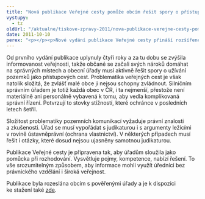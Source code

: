 ```yaml
---
title: "Nová publikace Veřejné cesty pomůže obcím řešit spory o přístupové cesty"
vystupy:
  - tz
oldUrl: "/aktualne/tiskove-zpravy-2011/nova-publikace-verejne-cesty-pomuze-obcim-resit-spory-o-pristupove-cesty"
date: 2011-10-10
perex: "<p></p><p>Nové vydání publikace Veřejné cesty přináší rozšířené a aktualizované vysvětlení problematiky pozemních komunikací, shrnutí důležitých soudních rozhodnutí a zobecnění právních závěrů z šetření, která ombudsman v posledních letech vedl. Na konkrétních případech pak ukazuje, jak mají úřady v určitých situacích postupovat. </p>"
---
```


<!-- imported from the old website -->

<p>Od prvního vydání publikace uplynuly čtyři roky a za tu dobu se zvýšila informovanost veřejnosti, takže občané se začali svých nároků domáhat na správných místech a obecní úřady musí aktivně řešit spory o užívání pozemků jako přístupových cest. Problematika veřejných cest je však natolik složitá, že zvlášť malé obce ji nejsou schopny zvládnout. Silničním správním úřadem je totiž každá obec v ČR, i ta nejmenší, přestože není materiálně ani personálně vybavená k tomu, aby vedla komplikovaná správní řízení. Potvrzují to stovky stížností, které ochránce v posledních letech šetřil.</p><p>Složitost problematiky pozemních komunikací vyžaduje právní znalosti a zkušenosti. Úřad se musí vypořádat s judikaturou i s argumenty ležícími v rovině ústavněprávní (ochrana vlastnictví). V některých případech musí řešit i otázky, které dosud nejsou ujasněny samotnou judikaturou. </p><p>Publikace Veřejné cesty je připravena tak, aby úřadům sloužila jako pomůcka při rozhodování. Vysvětluje pojmy, kompetence, nabízí řešení. To vše srozumitelným způsobem, aby informace mohli využít úředníci bez právnického vzdělání i široká veřejnost.</p><p>Publikace byla rozeslána obcím s pověřenými úřady a je k dispozici ke stažení také <a href="/uploads-import/Publikace/sborniky_stanoviska/Sbornik_Verejne_cesty-II.pdf">zde</a>. </p>

